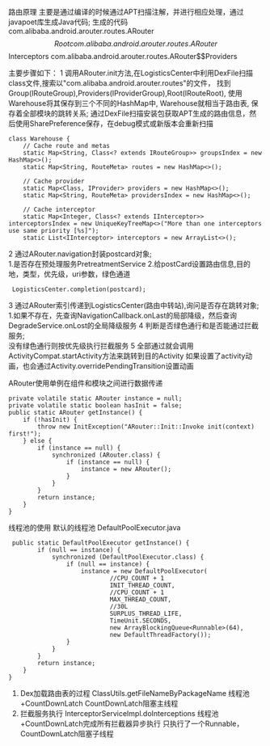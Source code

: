 
路由原理
主要是通过编译的时候通过APT扫描注解，并进行相应处理，通过javapoet库生成Java代码;
生成的代码
com.alibaba.android.arouter.routes.ARouter$$Root
com.alibaba.android.arouter.routes.ARouter$$Interceptors
com.alibaba.android.arouter.routes.ARouter$$Providers

主要步骤如下：
1 调用ARouter.init方法,在LogisticsCenter中利用DexFile扫描class文件,搜索以"com.alibaba.android.arouter.routes"的文件，
  找到Group(IRouteGroup),Providers(IProviderGroup),Root(IRouteRoot),
  使用Warehouse将其保存到三个不同的HashMap中, Warehouse就相当于路由表, 保存着全部模块的跳转关系;
  通过DexFile扫描安装包获取APT生成的路由信息，然后使用SharePreference保存，在debug模式或新版本会重新扫描
```
class Warehouse {
    // Cache route and metas
    static Map<String, Class<? extends IRouteGroup>> groupsIndex = new HashMap<>();
    static Map<String, RouteMeta> routes = new HashMap<>();

    // Cache provider
    static Map<Class, IProvider> providers = new HashMap<>();
    static Map<String, RouteMeta> providersIndex = new HashMap<>();

    // Cache interceptor
    static Map<Integer, Class<? extends IInterceptor>> interceptorsIndex = new UniqueKeyTreeMap<>("More than one interceptors use same priority [%s]");
    static List<IInterceptor> interceptors = new ArrayList<>();
```
2 通过ARouter.navigation封装postcard对象;  
  1.是否存在预处理服务PretreatmentService
  2.给postCard设置路由信息,目的地，类型，优先级，uri参数，绿色通道
```
 LogisticsCenter.completion(postcard);
```
3 通过ARouter索引传递到LogisticsCenter(路由中转站),询问是否存在跳转对象;
    1.如果不存在，先查询NavigationCallback.onLast的局部降级，然后查询DegradeService.onLost的全局降级服务
4 判断是否绿色通行和是否能通过拦截服务;  
   没有绿色通行则按优先级执行拦截服务
5 全部通过就会调用ActivityCompat.startActivity方法来跳转到目的Activity
  如果设置了activity动画，也会通过Activity.overridePendingTransition设置动画


ARouter使用单例在组件和模块之间进行数据传递
```
private volatile static ARouter instance = null;
private volatile static boolean hasInit = false;
public static ARouter getInstance() {
    if (!hasInit) {
        throw new InitException("ARouter::Init::Invoke init(context) first!");
    } else {
        if (instance == null) {
            synchronized (ARouter.class) {
                if (instance == null) {
                    instance = new ARouter();
                }
            }
        }
        return instance;
    }
}
```

线程池的使用
默认的线程池
DefaultPoolExecutor.java
```
 public static DefaultPoolExecutor getInstance() {
        if (null == instance) {
            synchronized (DefaultPoolExecutor.class) {
                if (null == instance) {
                    instance = new DefaultPoolExecutor(
                            //CPU_COUNT + 1
                            INIT_THREAD_COUNT,
                            //CPU_COUNT + 1
                            MAX_THREAD_COUNT,
                            //30L
                            SURPLUS_THREAD_LIFE,
                            TimeUnit.SECONDS,
                            new ArrayBlockingQueue<Runnable>(64),
                            new DefaultThreadFactory());
                }
            }
        }
        return instance;
    }
}    
```    
1. Dex加载路由表的过程
   ClassUtils.getFileNameByPackageName
   线程池+CountDownLatch     CountDownLatch阻塞主线程
2. 拦截服务执行
   InterceptorServiceImpl.doInterceptions
   线程池+CountDownLatch完成所有拦截器异步执行   只执行了一个Runnable，CountDownLatch阻塞子线程